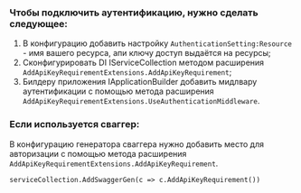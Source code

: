 ﻿### Чтобы подключить аутентификацию, нужно сделать следующее:

1. В конфигурацию добавить настройку `AuthenticationSetting:Resource` - имя вашего ресурса, апи ключу доступ выдаётся на ресурсы;
2. Сконфигурировать DI IServiceCollection методом расширения `AddApiKeyRequirementExtensions.AddApiKeyRequirement`;
3. Билдеру приложения IApplicationBuilder добавить мидлвару аутентификации с помощью метода расширения `AddApiKeyRequirementExtensions.UseAuthenticationMiddleware`.

### Если используется сваггер:

В конфигурацию генератора сваггера нужно добавить место для авторизации с помощью метода расширения `AddApiKeyRequirementExtensions.AddApiKeyRequirement`.

`serviceCollection.AddSwaggerGen(c => c.AddApiKeyRequirement())`